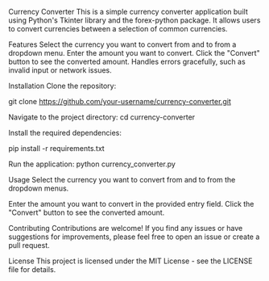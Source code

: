 Currency Converter
This is a simple currency converter application built using Python's Tkinter library and the forex-python package. It allows users to convert currencies between a selection of common currencies.

Features
Select the currency you want to convert from and to from a dropdown menu.
Enter the amount you want to convert.
Click the "Convert" button to see the converted amount.
Handles errors gracefully, such as invalid input or network issues.

Installation
Clone the repository:

git clone https://github.com/your-username/currency-converter.git

Navigate to the project directory:
cd currency-converter

Install the required dependencies:

pip install -r requirements.txt

Run the application:
python currency_converter.py

Usage
Select the currency you want to convert from and to from the dropdown menus.

Enter the amount you want to convert in the provided entry field.
Click the "Convert" button to see the converted amount.

Contributing
Contributions are welcome! If you find any issues or have suggestions for improvements, please feel free to open an issue or create a pull request.

License
This project is licensed under the MIT License - see the LICENSE file for details.